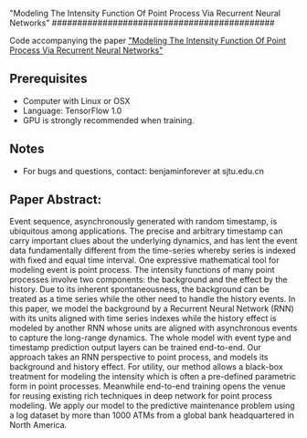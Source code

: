 "Modeling The Intensity Function Of Point Process Via Recurrent Neural Networks"
############################################


Code accompanying the paper ["Modeling The Intensity Function Of Point Process Via Recurrent Neural Networks"](https://arxiv.org/abs/1705.08982)

## Prerequisites

- Computer with Linux or OSX
- Language: TensorFlow 1.0
- GPU is strongly recommended when training.

## Notes

- For bugs and questions, contact: benjaminforever at sjtu.edu.cn

## Paper Abstract:
Event sequence, asynchronously generated with random timestamp, is ubiquitous among applications. The precise and arbitrary timestamp can 
carry important clues about the underlying dynamics, and has lent the event data fundamentally different from the time-series whereby 
series is indexed with fixed and equal time interval. One expressive mathematical tool for modeling event is point process. The intensity 
functions of many point processes involve two components: the background and the effect by the history. Due to its inherent spontaneousness,
the background can be treated as a time series while the other need to handle the history events. In this paper, we model the background 
by a Recurrent Neural Network (RNN) with its units aligned with time series indexes while the history effect is modeled by another 
RNN whose units are aligned with asynchronous events to capture the long-range dynamics. The whole model with event type and timestamp 
prediction output layers can be trained end-to-end. Our approach takes an RNN perspective to point process, and models its background 
and history effect. For utility, our method allows a black-box treatment for modeling the intensity which is often a pre-defined 
parametric form in point processes. Meanwhile end-to-end training opens the venue for reusing existing rich techniques in deep network 
for point process modeling. We apply our model to the predictive maintenance problem using a log dataset by more than 1000 ATMs from
a global bank headquartered in North America.
